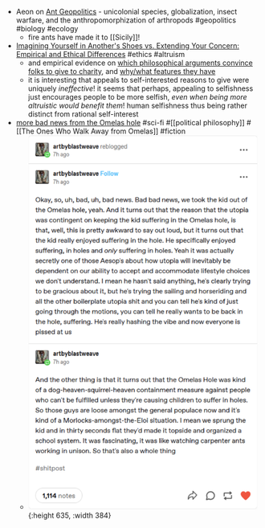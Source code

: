 - Aeon on [Ant Geopolitics](https://aeon.co/essays/the-strange-and-turbulent-global-world-of-ant-geopolitics) - unicolonial species, globalization, insect warfare, and the anthropomorphization of arthropods #geopolitics #biology #ecology
	- fire ants have made it to [[Sicily]]!
- [Imagining Yourself in Another's Shoes vs. Extending Your Concern: Empirical and Ethical Differences](https://schwitzsplinters.blogspot.com/2024/01/imagining-yourself-in-anothers-shoes-vs.html) #ethics #altruism
	- and empirical evidence on [which philosophical arguments convince folks to give to charity](https://schwitzsplinters.blogspot.com/2020/06/contest-winner-philosophical-argument.html), and [why/what features they have](https://schwitzsplinters.blogspot.com/2024/02/what-types-of-argument-convince-people.html)
	- it is interesting that appeals to self-interested reasons to give were uniquely _ineffective_! it seems that perhaps, appealing to selfishness just encourages people to be more selfish, _even when being more altruistic would benefit them_! human selfishness thus being rather distinct from rational self-interest
- [more bad news from the Omelas hole](https://www.reddit.com/media?url=https%3A%2F%2Fi.redd.it%2Fnard2vajqbjc1.png) #sci-fi #[[political philosophy]] #[[The Ones Who Walk Away from Omelas]] #fiction
	- ![image.png](../assets/image_1708286812974_0.png){:height 635, :width 384}